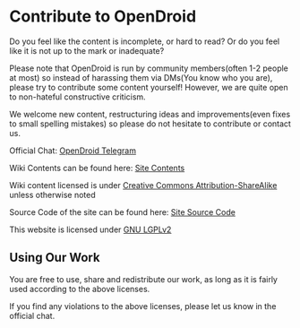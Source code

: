# Contribute to OpenDroid
Do you feel like the content is incomplete, or hard to read? Or do you feel like it is not up to the mark or inadequate? 

Please note that OpenDroid is run by community members(often 1-2 people at most) so instead of harassing them via DMs(You know who you are), please try to contribute some content yourself! However, we are quite open to non-hateful constructive criticism. 

We welcome new content, restructuring ideas and improvements(even fixes to small spelling mistakes) so please do not hesitate to contribute or contact us. 

Official Chat: 
[OpenDroid Telegram](https://t.me/opendroidwiki)

Wiki Contents can be found here:
[Site Contents](https://github.com/opendroid-project/docs)

Wiki content licensed is under [Creative Commons Attribution-ShareAlike](https://creativecommons.org/licenses/by-sa/4.0/) unless otherwise noted



Source Code of the site can be found here:
[Site Source Code](https://github.com/opendroid-project/opendroid-web)

 This website is licensed under [GNU LGPLv2](https://www.gnu.org/licenses/old-licenses/lgpl-2.0.txt)

 ## Using Our Work
 You are free to use, share and redistribute our work, as long as it is fairly used according to the above licenses. 
 
 If you find any violations to the above licenses, please let us know in the official chat.